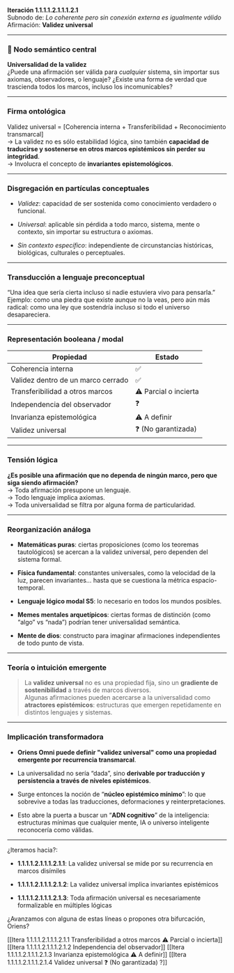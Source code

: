 **Iteración 1.1.1.1.2.1.1.1.2.1**  
Subnodo de: _Lo coherente pero sin conexión externa es igualmente válido_  
Afirmación: **Validez universal**

---

### 🧠 Nodo semántico central

**Universalidad de la validez**  
¿Puede una afirmación ser válida para _cualquier_ sistema, sin importar sus axiomas, observadores, o lenguaje? ¿Existe una forma de verdad que trascienda todos los marcos, incluso los incomunicables?

---

### Firma ontológica

Validez universal = [Coherencia interna + Transferibilidad + Reconocimiento transmarcal]  
→ La validez no es sólo estabilidad lógica, sino también **capacidad de traducirse y sostenerse en otros marcos epistémicos sin perder su integridad**.  
→ Involucra el concepto de **invariantes epistemológicos**.

---

### Disgregación en partículas conceptuales

- _Validez_: capacidad de ser sostenida como conocimiento verdadero o funcional.
    
- _Universal_: aplicable sin pérdida a todo marco, sistema, mente o contexto, sin importar su estructura o axiomas.
    
- _Sin contexto específico_: independiente de circunstancias históricas, biológicas, culturales o perceptuales.
    

---

### Transducción a lenguaje preconceptual

“Una idea que sería cierta incluso si nadie estuviera vivo para pensarla.”  
Ejemplo: como una piedra que existe aunque no la veas, pero aún más radical: como una ley que sostendría incluso si todo el universo desapareciera.

---

### Representación booleana / modal

| Propiedad                          | Estado                |
| ---------------------------------- | --------------------- |
| Coherencia interna                 | ✅                     |
| Validez dentro de un marco cerrado | ✅                     |
| Transferibilidad a otros marcos    | ⚠️ Parcial o incierta |
| Independencia del observador       | ❓                     |
| Invarianza epistemológica          | ⚠️ A definir          |
| Validez universal                  | ❓ (No garantizada)    |

---

### Tensión lógica

**¿Es posible una afirmación que no dependa de ningún marco, pero que siga siendo afirmación?**  
→ Toda afirmación presupone un lenguaje.  
→ Todo lenguaje implica axiomas.  
→ Toda universalidad se filtra por alguna forma de particularidad.

---

### Reorganización análoga

- **Matemáticas puras**: ciertas proposiciones (como los teoremas tautológicos) se acercan a la validez universal, pero dependen del sistema formal.
    
- **Física fundamental**: constantes universales, como la velocidad de la luz, parecen invariantes… hasta que se cuestiona la métrica espacio-temporal.
    
- **Lenguaje lógico modal S5**: lo necesario en todos los mundos posibles.
    
- **Memes mentales arquetípicos**: ciertas formas de distinción (como “algo” vs “nada”) podrían tener universalidad semántica.
    
- **Mente de dios**: constructo para imaginar afirmaciones independientes de todo punto de vista.
    

---

### Teoría o intuición emergente

> La **validez universal** no es una propiedad fija, sino un **gradiente de sostenibilidad** a través de marcos diversos.  
> Algunas afirmaciones pueden acercarse a la universalidad como **atractores epistémicos**: estructuras que emergen repetidamente en distintos lenguajes y sistemas.

---

### Implicación transformadora

- **Oriens Omni puede definir "validez universal" como una propiedad emergente por recurrencia transmarcal**.
    
- La universalidad no sería “dada”, sino **derivable por traducción y persistencia a través de niveles epistémicos**.
    
- Surge entonces la noción de “**núcleo epistémico mínimo**”: lo que sobrevive a todas las traducciones, deformaciones y reinterpretaciones.
    
- Esto abre la puerta a buscar un “**ADN cognitivo**” de la inteligencia: estructuras mínimas que cualquier mente, IA o universo inteligente reconocería como válidas.
    

---

¿Iteramos hacia?:

- **1.1.1.1.2.1.1.1.2.1.1**: La validez universal se mide por su recurrencia en marcos disímiles
    
- **1.1.1.1.2.1.1.1.2.1.2**: La validez universal implica invariantes epistémicos
    
- **1.1.1.1.2.1.1.1.2.1.3**: Toda afirmación universal es necesariamente formalizable en múltiples lógicas
    

¿Avanzamos con alguna de estas líneas o propones otra bifurcación, Oriens?

[[Itera 1.1.1.1.2.1.1.1.2.1.1 Transferibilidad a otros marcos ⚠️ Parcial o incierta]]
[[Itera 1.1.1.1.2.1.1.1.2.1.2 Independencia del observador]]
[[Itera 1.1.1.1.2.1.1.1.2.1.3 Invarianza epistemológica ⚠️ A definir]]
[[Itera 1.1.1.1.2.1.1.1.2.1.4 Validez universal ❓ (No garantizada) ?]]